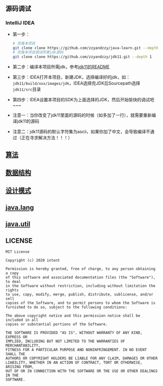## 源码调试

### IntelliJ IDEA

- 第一步：
  ```bash
  # 克隆本项目
  git clone clone https://github.com/zzyandzzy/java-learn.git --depth 1
  # 克隆本项目调试所需jdk源码
  git clone clone https://github.com/zzyandzzy/jdk11.git --depth 1
  ```

- 第二步：编译本项目所需jdk，参考[jdk11的README](https://github.com/zzyandzzy/jdk11/blob/main/README.md)

- 第三步：IDEA打开本项目，新建JDK，选择编译好的jdk，如：`jdk11/build/xxx/images/jdk`，IDEA选择完JDK后Sourcepath选择`jdk11/src`目录

- 第四步：IDEA设置本项目的SDK为上面选择的JDK，然后开始愉快的调试吧~~~


- 注意一：当你改变了jdk11里面的源码的时候（如多加了一行），就需要重新编译jdk11的源码

- 注意二：jdk11源码的默认字符集为ascii，如果你加了中文，会导致编译不通过（正在寻求解决方法！！！）

## [算法](algorithm/src/main/resources/README.md)

## [数据结构](datastructure/src/main/resources/README.md)

## [设计模式](designpattern/src/main/resources/README.md)

## [java.lang](java-lang/src/main/resources/README.md)

## [java.util](java-util/src/main/resources/README.md)

## LICENSE

    MIT License
    
    Copyright (c) 2020 intent
    
    Permission is hereby granted, free of charge, to any person obtaining a copy
    of this software and associated documentation files (the "Software"), to deal
    in the Software without restriction, including without limitation the rights
    to use, copy, modify, merge, publish, distribute, sublicense, and/or sell
    copies of the Software, and to permit persons to whom the Software is
    furnished to do so, subject to the following conditions:
    
    The above copyright notice and this permission notice shall be included in all
    copies or substantial portions of the Software.
    
    THE SOFTWARE IS PROVIDED "AS IS", WITHOUT WARRANTY OF ANY KIND, EXPRESS OR
    IMPLIED, INCLUDING BUT NOT LIMITED TO THE WARRANTIES OF MERCHANTABILITY,
    FITNESS FOR A PARTICULAR PURPOSE AND NONINFRINGEMENT. IN NO EVENT SHALL THE
    AUTHORS OR COPYRIGHT HOLDERS BE LIABLE FOR ANY CLAIM, DAMAGES OR OTHER
    LIABILITY, WHETHER IN AN ACTION OF CONTRACT, TORT OR OTHERWISE, ARISING FROM,
    OUT OF OR IN CONNECTION WITH THE SOFTWARE OR THE USE OR OTHER DEALINGS IN THE
    SOFTWARE.
